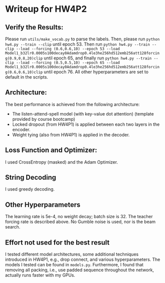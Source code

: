 # Writeup for HW4P2



## Verify the Results:
Please run `utils/make_vocab.py` to parse the labels. Then, please run `python hw4.py --train --clip` until epoch 53.
Then run `python hw4.py --train --clip --load --forcing (0.6,0.6,10) --epoch 53
--load Model1_b32lr0.0005s100decay0Adamdrop0.4le3he256hd512emb256att128forcing(0.9,0.8,20)clip` until epoch 65,
and finally run `python hw4.py --train --clip --load --forcing (0.5,0.5,10) --epoch 65
--load Model1_b32lr0.0005s100decay0Adamdrop0.4le3he256hd512emb256att128forcing(0.6,0.6,10)clip` until epoch 76.
All other hyperparameters are set to default in the scripts.

## Architecture:
The best performance is achieved from the following architecture:

- The listen-attend-spell model (with key-value dot attention) (template provided by course bootcamp)
- Locked dropout (from HW4P1) is applied between each two layers in the encoder.
- Weight tying (also from HW4P1) is applied in the decoder.

## Loss Function and Optimizer:
I used CrossEntropy (masked) and the Adam Optimizer.

## String Decoding
I used greedy decoding.

## Other Hyperparameters
The learning rate is 5e-4, no weight decay; batch size is 32. The teacher forcing rate is described above.
No Gumble noise is used, nor is the beam search.

## Effort not used for the best result
I tested different model architectures, some additional techniques introduced in HW4P1, e.g., drop connect,
and various hyperparameters. The models I tested can be found in `models.py`. Furthermore, I found that removing all
packing, i.e., use padded sequence throughout the network, actually runs faster with my GPUs.
